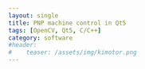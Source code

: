 ```yaml
---
layout: single
title: PNP machine control in Qt5
tags: [OpenCV, Qt5, C/C++]
category: software
#header:
#    teaser: /assets/img/kimotor.png
---
```


